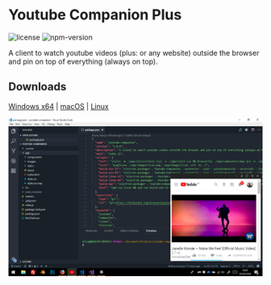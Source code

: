 # Youtube Companion Plus

![license][license-badge]
![npm-version][npm-version]

A client to watch youtube videos (plus: or any website) outside the browser and pin on top of everything (always on top).

## Downloads

[Windows x64][win-download] | [macOS][mac-download] | [Linux][linux-download]

![Screenshot][screenshot]

[screenshot]: public/images/screenshot.jpg
[license-badge]: https://img.shields.io/github/license/brunurd/youtube-companion-plus
[npm-version]: https://img.shields.io/github/package-json/v/brunurd/youtube-companion-plus
[linux-download]: https://github.com/brunurd/youtube-companion-plus/releases/download/v1.4.1/Youtube.Companion.Plus-1.4.1.AppImage
[mac-download]: https://github.com/brunurd/youtube-companion-plus/releases/download/v1.4.1/Youtube.Companion.Plus-1.4.1.dmg
[win-download]: https://github.com/brunurd/youtube-companion-plus/releases/download/v1.4.1/Youtube.Companion.Plus.1.4.1.exe

